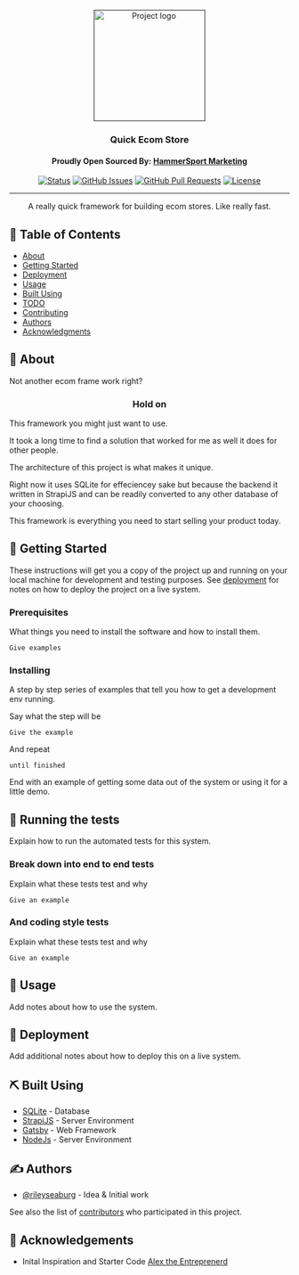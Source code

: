 <p align="center">
  <a href="" rel="noopener">
 <img width=200px height=200px src="https://i.imgur.com/A6Sqw5O.jpg" alt="Project logo"></a>

<h3 align="center">Quick Ecom Store</h3>
<h4 align="center">Proudly Open Sourced By: <a href="https://hammersportmarketing.com">HammerSport Marketing</a></h4>

<div align="center">

[![Status](https://img.shields.io/badge/status-active-success.svg)]()
[![GitHub Issues](https://img.shields.io/github/issues/RileySeaburg/quick-ecom-store.svg)](https://github.com/RileySeaburg/quick-ecom-store/issues)
[![GitHub Pull Requests](https://img.shields.io/github/issues-pr/RileySeaburg/quick-ecom-store.svg)](https://github.com/RileySeaburg/quick-ecom-store/pulls)
[![License](https://img.shields.io/badge/license-MIT-blue.svg)](/LICENSE)

</div>

---

<p align="center"> A really quick framework for building ecom stores. Like really fast.
    <br> 
</p>

## 📝 Table of Contents

- [About](#about)
- [Getting Started](#getting_started)
- [Deployment](#deployment)
- [Usage](#usage)
- [Built Using](#built_using)
- [TODO](../TODO.md)
- [Contributing](../CONTRIBUTING.md)
- [Authors](#authors)
- [Acknowledgments](#acknowledgement)

## 🧐 About <a name = "about"></a>

Not another ecom frame work right?
<h3 align="center">Hold on</h3>
<p>This framework you might just want to use. </p>
<p>It took a long time to find a solution that worked for me as well it does for other people.</p>
<p>The architecture of this project is what makes it unique.</p>
<p>Right now it uses SQLite for effeciencey sake but because the backend it written in StrapiJS and can be readily converted to any other database of your choosing. </p>
<p>This framework is everything you need to start selling your product today.</p>

## 🏁 Getting Started <a name = "getting_started"></a>

These instructions will get you a copy of the project up and running on your local machine for development and testing purposes. See [deployment](#deployment) for notes on how to deploy the project on a live system.

### Prerequisites

What things you need to install the software and how to install them.

```
Give examples
```

### Installing

A step by step series of examples that tell you how to get a development env running.

Say what the step will be

```
Give the example
```

And repeat

```
until finished
```

End with an example of getting some data out of the system or using it for a little demo.

## 🔧 Running the tests <a name = "tests"></a>

Explain how to run the automated tests for this system.

### Break down into end to end tests

Explain what these tests test and why

```
Give an example
```

### And coding style tests

Explain what these tests test and why

```
Give an example
```

## 🎈 Usage <a name="usage"></a>

Add notes about how to use the system.

## 🚀 Deployment <a name = "deployment"></a>

Add additional notes about how to deploy this on a live system.

## ⛏️ Built Using <a name = "built_using"></a>

- [SQLite](https://www.sqlite.org/) - Database
- [StrapiJS](https://strapi.io/) - Server Environment
- [Gatsby](https://gatsbyjs.com/) - Web Framework
- [NodeJs](https://nodejs.org/en/) - Server Environment

## ✍️ Authors <a name = "authors"></a>

- [@rileyseaburg](https://github.com/rileyseaburg) - Idea & Initial work

See also the list of [contributors](https://github.com/RileySeaburg/quick-ecom-store/contributors) who participated in this project.

## 🎉 Acknowledgements <a name = "acknowledgement"></a>
- Inital Inspiration and Starter Code <a href="https://www.youtube.com/channel/UCMguCMq25nEqlHlr17iINNw">Alex the Entreprenerd</a>
